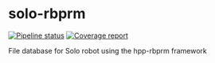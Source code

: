 # solo-rbprm

[![Pipeline status](https://gitlab.laas.fr/humanoid-path-planner/solo-rbprm/badges/master/pipeline.svg)](https://gitlab.laas.fr/humanoid-path-planner/solo-rbprm/commits/master)
[![Coverage report](https://gitlab.laas.fr/humanoid-path-planner/solo-rbprm/badges/master/coverage.svg?job=doc-coverage)](http://projects.laas.fr/gepetto/doc/humanoid-path-planner/solo-rbprm/master/coverage/)

File database for Solo robot using the hpp-rbprm framework
